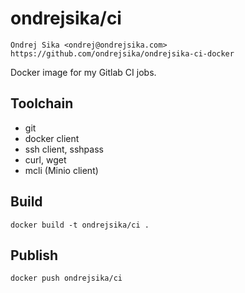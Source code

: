 # ondrejsika/ci

    Ondrej Sika <ondrej@ondrejsika.com>
    https://github.com/ondrejsika/ondrejsika-ci-docker

Docker image for my Gitlab CI jobs.


## Toolchain

- git
- docker client
- ssh client, sshpass
- curl, wget
- mcli (Minio client)


## Build

```
docker build -t ondrejsika/ci .
```

## Publish

```
docker push ondrejsika/ci
```


